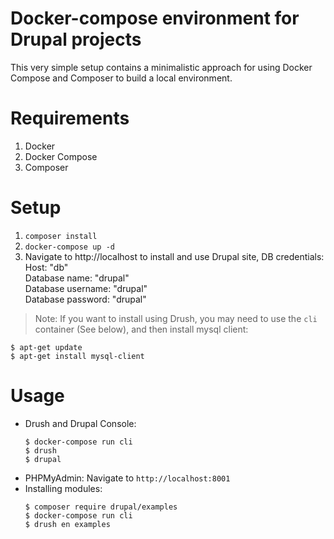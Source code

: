 # Docker-compose environment for Drupal projects

This very simple setup contains a minimalistic approach for using Docker Compose and Composer to build a local environment.

# Requirements

1. Docker
1. Docker Compose
1. Composer

# Setup

1. `composer install`
1. `docker-compose up -d`
1. Navigate to http://localhost to install and use Drupal site, DB credentials:  
  Host: "db"  
  Database name: "drupal"  
  Database username: "drupal"  
  Database password: "drupal"
  
> Note: If you want to install using Drush, you may need to use the `cli` container (See below), and then install mysql client:
```
$ apt-get update
$ apt-get install mysql-client
```

# Usage

- Drush and Drupal Console:
  ``` 
  $ docker-compose run cli
  $ drush 
  $ drupal
  ```
- PHPMyAdmin: Navigate to `http://localhost:8001`
- Installing modules:
  ```
  $ composer require drupal/examples
  $ docker-compose run cli
  $ drush en examples
  ```
